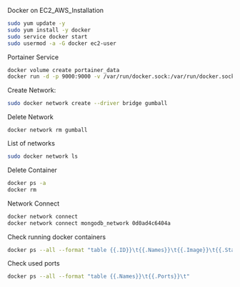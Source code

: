 Docker on EC2_AWS_Installation
```sh
sudo yum update -y 
sudo yum install -y docker 
sudo service docker start
sudo usermod -a -G docker ec2-user
```
Portainer Service 
```sh
docker volume create portainer_data
docker run -d -p 9000:9000 -v /var/run/docker.sock:/var/run/docker.sock -v portainer_data:/data portainer/portainer
```
Create Network:
```sh
sudo docker network create --driver bridge gumball
```
Delete Network
```
docker network rm gumball
```

List of networks
```sh
sudo docker network ls
```
Delete Container
```sh
docker ps -a
docker rm
```
Network Connect
```sh
docker network connect
docker network connect mongodb_network 0d0ad4c6404a
```
Check running docker containers
```sh
docker ps --all --format "table {{.ID}}\t{{.Names}}\t{{.Image}}\t{{.Status}}\t"
```
Check used ports
```sh
docker ps --all --format "table {{.Names}}\t{{.Ports}}\t"
```
